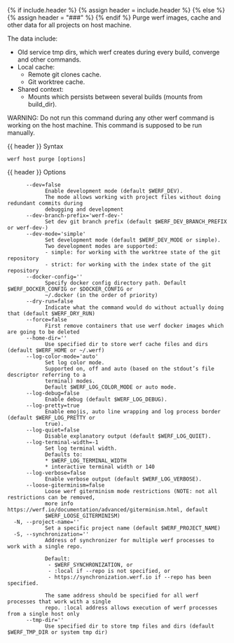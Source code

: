 {% if include.header %}
{% assign header = include.header %}
{% else %}
{% assign header = "###" %}
{% endif %}
Purge werf images, cache and other data for all projects on host machine.

The data include:
* Old service tmp dirs, which werf creates during every build, converge and other commands.
* Local cache:
  * Remote git clones cache.
  * Git worktree cache.
* Shared context:
  * Mounts which persists between several builds (mounts from build_dir).

WARNING: Do not run this command during any other werf command is working on the host machine. This 
command is supposed to be run manually.

{{ header }} Syntax

```shell
werf host purge [options]
```

{{ header }} Options

```shell
      --dev=false
            Enable development mode (default $WERF_DEV).
            The mode allows working with project files without doing redundant commits during       
            debugging and development
      --dev-branch-prefix='werf-dev-'
            Set dev git branch prefix (default $WERF_DEV_BRANCH_PREFIX or werf-dev-)
      --dev-mode='simple'
            Set development mode (default $WERF_DEV_MODE or simple).
            Two development modes are supported:
            - simple: for working with the worktree state of the git repository
            - strict: for working with the index state of the git repository
      --docker-config=''
            Specify docker config directory path. Default $WERF_DOCKER_CONFIG or $DOCKER_CONFIG or  
            ~/.docker (in the order of priority)
      --dry-run=false
            Indicate what the command would do without actually doing that (default $WERF_DRY_RUN)
      --force=false
            First remove containers that use werf docker images which are going to be deleted
      --home-dir=''
            Use specified dir to store werf cache files and dirs (default $WERF_HOME or ~/.werf)
      --log-color-mode='auto'
            Set log color mode.
            Supported on, off and auto (based on the stdout’s file descriptor referring to a        
            terminal) modes.
            Default $WERF_LOG_COLOR_MODE or auto mode.
      --log-debug=false
            Enable debug (default $WERF_LOG_DEBUG).
      --log-pretty=true
            Enable emojis, auto line wrapping and log process border (default $WERF_LOG_PRETTY or   
            true).
      --log-quiet=false
            Disable explanatory output (default $WERF_LOG_QUIET).
      --log-terminal-width=-1
            Set log terminal width.
            Defaults to:
            * $WERF_LOG_TERMINAL_WIDTH
            * interactive terminal width or 140
      --log-verbose=false
            Enable verbose output (default $WERF_LOG_VERBOSE).
      --loose-giterminism=false
            Loose werf giterminism mode restrictions (NOTE: not all restrictions can be removed,    
            more info https://werf.io/documentation/advanced/giterminism.html, default              
            $WERF_LOOSE_GITERMINISM)
  -N, --project-name=''
            Set a specific project name (default $WERF_PROJECT_NAME)
  -S, --synchronization=''
            Address of synchronizer for multiple werf processes to work with a single repo.
            
            Default:
             - $WERF_SYNCHRONIZATION, or
             - :local if --repo is not specified, or
             - https://synchronization.werf.io if --repo has been specified.
            
            The same address should be specified for all werf processes that work with a single     
            repo. :local address allows execution of werf processes from a single host only
      --tmp-dir=''
            Use specified dir to store tmp files and dirs (default $WERF_TMP_DIR or system tmp dir)
```

